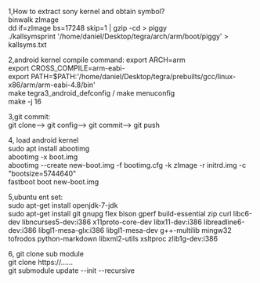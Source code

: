 1,How to extract sony kernel and obtain symbol?<br />
binwalk zImage<br />
dd if=zImage bs=17248 skip=1 | gzip -cd > piggy<br />
./kallsymsprint '/home/daniel/Desktop/tegra/arch/arm/boot/piggy' > kallsyms.txt<br />


2,android kernel compile command:
export ARCH=arm<br />
export CROSS_COMPILE=arm-eabi-<br />
export PATH=$PATH:'/home/daniel/Desktop/tegra/prebuilts/gcc/linux-x86/arm/arm-eabi-4.8/bin'<br />
make tegra3_android_defconfig  /  make menuconfig<br />
make -j 16<br />

3,git commit:<br />
git clone--> git config--> git commit--> git push<br />

4, load android kernel<br />
sudo apt install abootimg<br />
abootimg -x boot.img<br />
abootimg --create new-boot.img -f bootimg.cfg -k zImage -r initrd.img -c "bootsize=5744640"<br />
fastboot boot new-boot.img <br />

5,ubuntu ent set:<br />
sudo apt-get install openjdk-7-jdk<br />
sudo apt-get install git gnupg flex bison gperf build-essential zip curl libc6-dev libncurses5-dev:i386 x11proto-core-dev libx11-dev:i386 libreadline6-dev:i386 libgl1-mesa-glx:i386 libgl1-mesa-dev g++-multilib mingw32 tofrodos python-markdown libxml2-utils xsltproc zlib1g-dev:i386


6, git clone sub module<br />
git clone https://......<br />
git submodule update --init --recursive<br />


